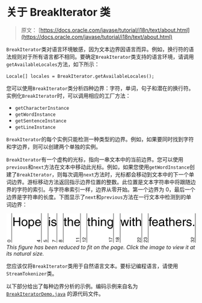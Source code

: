 # 关于 BreakIterator 类

> 原文： [https://docs.oracle.com/javase/tutorial/i18n/text/about.html](https://docs.oracle.com/javase/tutorial/i18n/text/about.html)

`BreakIterator`类对语言环境敏感，因为文本边界因语言而异。例如，换行符的语法规则对于所有语言都不相同。要确定`BreakIterator`类支持的语言环境，请调用`getAvailableLocales`方法，如下所示：

```
Locale[] locales = BreakIterator.getAvailableLocales();

```

您可以使用`BreakIterator`类分析四种边界：字符，单词，句子和潜在的换行符。实例化`BreakIterator`时，可以调用相应的工厂方法：

*   `getCharacterInstance`
*   `getWordInstance`
*   `getSentenceInstance`
*   `getLineInstance`

`BreakIterator`的每个实例只能检测一种类型的边界。例如，如果要同时找到字符和字边界，则可以创建两个单独的实例。

`BreakIterator`有一个虚构的光标，指向一串文本中的当前边界。您可以使用`previous`和`next`方法在文本中移动此光标。例如，如果您使用`getWordInstance`创建了`BreakIterator`，则每次调用`next`方法时，光标都会移动到文本中的下一个单词边界。游标移动方法返回指示边界位置的整数。此位置是文本字符串中将跟随边界的字符的索引。与字符串索引一样，边界从零开始。第一个边界为 0，最后一个边界是字符串的长度。下图显示了`next`和`previous`方法在一行文本中检测到的单词边界：

[![The text 'Hope is the thing with feathers', with the boundaries indicated.](img/91bfcce1f285d04f123833e2b7593d19.jpg)](https://docs.oracle.com/javase/tutorial/figures/i18n/i18n-4.gif)
_This figure has been reduced to fit on the page.
Click the image to view it at its natural size._

您应该仅将`BreakIterator`类用于自然语言文本。要标记编程语言，请使用`StreamTokenizer`类。

以下部分给出了每种边界分析的示例。编码示例来自名为 [`BreakIteratorDemo.java`](examples/BreakIteratorDemo.java) 的源代码文件。